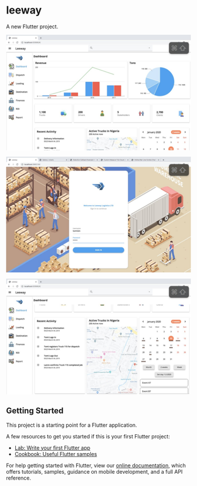 # leeway

A new Flutter project.

![one](622F58C9-37E8-4D51-9B64-8EF3E39E296A.jpeg)


![two](D65BF18C-D0AC-4201-88D3-6FC26A1CC14D.jpeg)

![three](E3F3DA92-349D-481E-82D6-93AB47C6984A.jpeg)

## Getting Started

This project is a starting point for a Flutter application.

A few resources to get you started if this is your first Flutter project:

- [Lab: Write your first Flutter app](https://flutter.dev/docs/get-started/codelab)
- [Cookbook: Useful Flutter samples](https://flutter.dev/docs/cookbook)

For help getting started with Flutter, view our
[online documentation](https://flutter.dev/docs), which offers tutorials,
samples, guidance on mobile development, and a full API reference.
